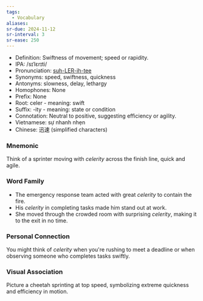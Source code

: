```yaml
---
tags:
  - Vocabulary
aliases:
sr-due: 2024-11-12
sr-interval: 3
sr-ease: 250
---
```

- Definition: Swiftness of movement; speed or rapidity.
- IPA: /sɪˈlɛrɪti/
- Pronunciation: [suh-LER-ih-tee](https://www.google.com/search?q=how+to+pronounce+celerity)
- Synonyms: speed, swiftness, quickness
- Antonyms: slowness, delay, lethargy
- Homophones: None
- Prefix: None
- Root: celer - meaning: swift
- Suffix: -ity - meaning: state or condition
- Connotation: Neutral to positive, suggesting efficiency or agility.
- Vietnamese: sự nhanh nhẹn
- Chinese: 迅速 (simplified characters)

### Mnemonic

Think of a sprinter moving with *celerity* across the finish line, quick and agile.

### Word Family

- The emergency response team acted with great *celerity* to contain the fire.
- His *celerity* in completing tasks made him stand out at work.
- She moved through the crowded room with surprising *celerity*, making it to the exit in no time.

### Personal Connection

You might think of *celerity* when you're rushing to meet a deadline or when observing someone who completes tasks swiftly.

### Visual Association

Picture a cheetah sprinting at top speed, symbolizing extreme quickness and efficiency in motion.